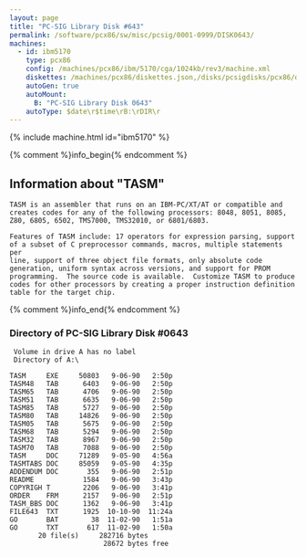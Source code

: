 ```yaml
---
layout: page
title: "PC-SIG Library Disk #643"
permalink: /software/pcx86/sw/misc/pcsig/0001-0999/DISK0643/
machines:
  - id: ibm5170
    type: pcx86
    config: /machines/pcx86/ibm/5170/cga/1024kb/rev3/machine.xml
    diskettes: /machines/pcx86/diskettes.json,/disks/pcsigdisks/pcx86/diskettes.json
    autoGen: true
    autoMount:
      B: "PC-SIG Library Disk 0643"
    autoType: $date\r$time\rB:\rDIR\r
---
```


{% include machine.html id="ibm5170" %}

{% comment %}info_begin{% endcomment %}

## Information about "TASM"

    TASM is an assembler that runs on an IBM-PC/XT/AT or compatible and
    creates codes for any of the following processors: 8048, 8051, 8085,
    Z80, 6805, 6502, TMS7000, TMS32010, or 6801/6803.
    
    Features of TASM include: 17 operators for expression parsing, support
    of a subset of C preprocessor commands, macros, multiple statements per
    line, support of three object file formats, only absolute code
    generation, uniform syntax across versions, and support for PROM
    programming.  The source code is available.  Customize TASM to produce
    codes for other processors by creating a proper instruction definition
    table for the target chip.
{% comment %}info_end{% endcomment %}


### Directory of PC-SIG Library Disk #0643

     Volume in drive A has no label
     Directory of A:\

    TASM     EXE     50803   9-06-90   2:50p
    TASM48   TAB      6403   9-06-90   2:50p
    TASM65   TAB      4706   9-06-90   2:50p
    TASM51   TAB      6635   9-06-90   2:50p
    TASM85   TAB      5727   9-06-90   2:50p
    TASM80   TAB     14826   9-06-90   2:50p
    TASM05   TAB      5675   9-06-90   2:50p
    TASM68   TAB      5294   9-06-90   2:50p
    TASM32   TAB      8967   9-06-90   2:50p
    TASM70   TAB      7088   9-06-90   2:50p
    TASM     DOC     71289   9-05-90   4:56a
    TASMTABS DOC     85059   9-05-90   4:35p
    ADDENDUM DOC       355   9-06-90   2:51p
    README            1584   9-06-90   3:43p
    COPYRIGH T        2206   9-06-90   3:41p
    ORDER    FRM      2157   9-06-90   2:51p
    TASM_BBS DOC      1362   9-06-90   3:41p
    FILE643  TXT      1925  10-10-90  11:24a
    GO       BAT        38  11-02-90   1:51a
    GO       TXT       617  11-02-90   1:50a
           20 file(s)     282716 bytes
                           28672 bytes free
